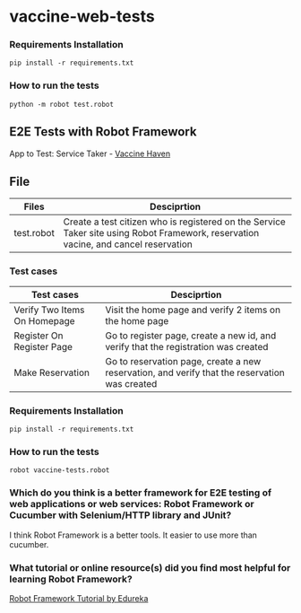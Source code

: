 # vaccine-web-tests
### Requirements Installation
```
pip install -r requirements.txt
```

### How to run the tests
```
python -m robot test.robot
```
## E2E Tests with Robot Framework
App to Test: Service Taker - [Vaccine Haven](https://vaccine-haven.herokuapp.com/)

## File 
| Files                        | Desciprtion                                                                                                                                                                                                         |
|------------------------------|---------------------------------------------------------------------------------------------------------------------------------------------------------------------------------------------------------------------|
| test.robot               | Create a test citizen who is registered on the Service Taker site using Robot Framework, reservation vacine, and cancel reservation |
                                                                                                                                                                    

### Test cases
| Test cases                      | Desciprtion                                                                                                                        |
|---------------------------------|------------------------------------------------------------------------------------------------------------------------------------|
| Verify Two Items On Homepage | Visit the home page and verify 2 items on the home page                                                                            |
| Register On Register Page           | Go to register page, create a new id, and verify that the registration was created |
| Make Reservation              | Go to reservation page, create a new reservation, and verify that the reservation was created |  | Cancel Reservation | Cancel reservation and verify that the reservation was created |


### Requirements Installation
```
pip install -r requirements.txt
```

### How to run the tests
```
robot vaccine-tests.robot
```

### Which do you think is a better framework for E2E testing of web applications or web services: Robot Framework or Cucumber with Selenium/HTTP library and JUnit?
I think Robot Framework is a better tools. It easier to use more than cucumber.


### What tutorial or online resource(s) did you find most helpful for learning Robot Framework?

[Robot Framework Tutorial by Edureka](https://www.edureka.co/blog/robot-framework-tutorial/)    
